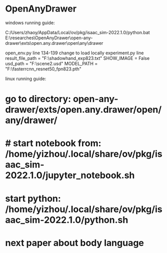# OpenAnyDrawer

windows running guide:

C:/Users/zhaoy/AppData/Local/ov/pkg/isaac_sim-2022.1.0/python.bat
E:\researches\OpenAnyDrawer\open-any-drawer\exts\open.any.drawer\open\any\drawer



open_env.py line 134-139 change to load locally
experiment.py line 
    result_file_path = "F:\\shadowhand_exp823.txt"
    SHOW_IMAGE = False
    usd_path = "F:\\scene2.usd"
    MODEL_PATH = "F:\\fasterrcnn_resnet50_fpn823.pth"

linux running guide:

# go to directory: open-any-drawer/exts/open.any.drawer/open/any/drawer/
#  # start notebook from: /home/yizhou/.local/share/ov/pkg/isaac_sim-2022.1.0/jupyter_notebook.sh
#  start python: /home/yizhou/.local/share/ov/pkg/isaac_sim-2022.1.0/python.sh
# next paper about body language
